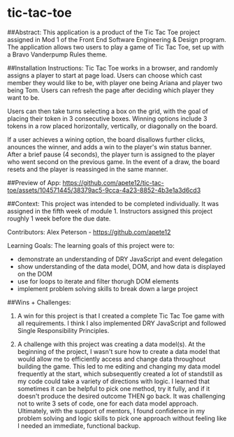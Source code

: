 # tic-tac-toe

##Abstract:
This application is a product of the Tic Tac Toe project assigned in Mod 1 of the Front End Software Engineering & Design program. The application allows two users to play a game of Tic Tac Toe, set up with a Bravo Vanderpump Rules theme. 

##Installation Instructions:
Tic Tac Toe works in a browser, and randomly assigns a player to start at page load. Users can choose which cast member they would like to be, with player one being Ariana and player two being Tom. Users can refresh the page after deciding which player they want to be.

Users can then take turns selecting a box on the grid, with the goal of placing their token in 3 consecutive boxes. Winning options include 3 tokens in a row placed horizontally, vertically, or diagonally on the board. 

If a user achieves a wining option, the board disallows further clicks, anounces the winner, and adds a win to the player's win status banner. After a brief pause (4 seconds), the player turn is assigned to the player who went second on the previous game. In the event of a draw, the board resets and the player is reassinged in the same manner. 

##Preview of App:
https://github.com/apete12/tic-tac-toe/assets/104571445/38379ac5-9cca-4a23-8852-4b3e1a3d6cd3

##Context:
This project was intended to be completed individually. It was assigned in the fifth week of module 1. Instructors assigned this project roughly 1 week before the due date.

Contributors:
Alex Peterson - https://github.com/apete12

Learning Goals:
The learning goals of this project were to:
- demonstrate an understanding of DRY JavaScript and event delegation
- show understanding of the data model, DOM, and how data is displayed on the DOM
- use for loops to iterate and filter thorugh DOM elements
- implement problem solving skills to break down a large project

##Wins + Challenges:
1. A win for this project is that I created a complete Tic Tac Toe game with all requirements. I think I also implemented DRY JavaScript and followed Single Responsibility Principles. 

2. A challenge with this project was creating a data model(s). At the beginning of the project, I wasn't sure how to create a data model that would allow me to efficiently access and change data throughout building the game. This led to me editing and changing my data model frequently at the start, which subsequently created a lot of standstill as my code could take a variety of directions with logic. I learned that sometimes it can be helpful to pick one method, try it fully, and if it doesn't produce the desired outcome THEN go back. It was challenging not to write 3 sets of code, one for each data model approach. Ultimately, with the support of mentors, I found confidence in my problem solving and logic skills to pick one approach without feeling like I needed an immediate, functional backup. 
